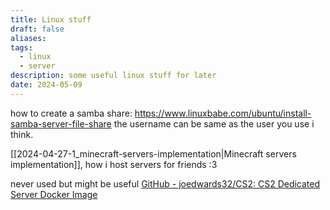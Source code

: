 ```yaml
---
title: Linux stuff
draft: false
aliases: 
tags:
  - linux
  - server
description: some useful linux stuff for later
date: 2024-05-09
---
```

how to create a samba share:
https://www.linuxbabe.com/ubuntu/install-samba-server-file-share
the username can be same as the user you use i think.


[[2024-04-27-1_minecraft-servers-implementation|Minecraft servers implementation]], how i host servers for friends :3

never used but might be useful
[GitHub - joedwards32/CS2: CS2 Dedicated Server Docker Image](https://github.com/joedwards32/CS2)



